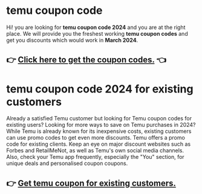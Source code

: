 # temu coupon code
Hi! you are looking for  **temu coupon code 2024**  and you are at the right place. We will provide you the freshest working  **temu coupon codes**  and get you discounts which would work in  **March 2024**.

## 👉  **[Click here to get the coupon codes.](https://temu.maang.workers.dev/)**  👈

# temu coupon code 2024 for existing customers

[](https://github.com/Temu-Coupon-Code#temu-coupon-code-2024-for-existing-customers)

Already a satisfied Temu customer but looking for Temu coupon codes for existing users? Looking for more ways to save on Temu purchases in 2024? While Temu is already known for its inexpensive costs, existing customers can use promo codes to get even more discounts. Temu offers a promo code for existing clients. Keep an eye on major discount websites such as Forbes and RetailMeNot, as well as Temu's own social media channels. Also, check your Temu app frequently, especially the "You" section, for unique deals and personalised coupon coupons.
##  👉 [Get temu coupon for existing customers.](https://temu.maang.workers.dev/)
